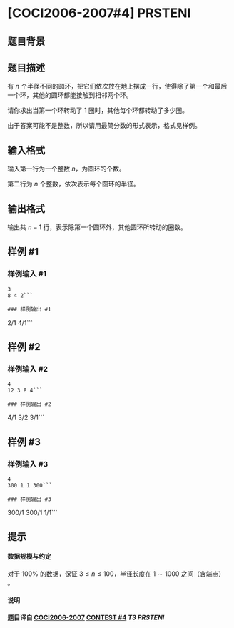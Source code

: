 # [COCI2006-2007#4] PRSTENI

## 题目背景



## 题目描述

有 $n$ 个半径不同的圆环，把它们依次放在地上摆成一行，使得除了第一个和最后一个环，其他的圆环都能接触到相邻两个环。

请你求出当第一个环转动了 $1$ 圈时，其他每个环都转动了多少圈。

由于答案可能不是整数，所以请用最简分数的形式表示，格式见样例。

## 输入格式

输入第一行为一个整数 $n$，为圆环的个数。

第二行为 $n$ 个整数，依次表示每个圆环的半径。

## 输出格式

输出共 $n-1$ 行，表示除第一个圆环外，其他圆环所转动的圈数。

## 样例 #1

### 样例输入 #1
```
3
8 4 2```

### 样例输出 #1

```
2/1
4/1```

## 样例 #2

### 样例输入 #2
```
4
12 3 8 4```

### 样例输出 #2

```
4/1
3/2
3/1```

## 样例 #3

### 样例输入 #3
```
4
300 1 1 300```

### 样例输出 #3

```
300/1
300/1
1/1```

## 提示

#### 数据规模与约定

对于 $100\%$ 的数据，保证 $3\le n\le 100$，半径长度在 $1\sim 1000$ 之间（含端点） 。

#### 说明

**题目译自 [COCI2006-2007](https://hsin.hr/coci/archive/2006_2007/) [CONTEST #4](https://hsin.hr/coci/archive/2006_2007/contest4_tasks.pdf) *T3 PRSTENI***
